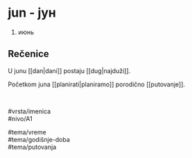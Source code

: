 # jun - јун

1. июнь

## Rečenice

U junu [[dan|dani]] postaju [[dug|najduži]].

Početkom juna [[planirati|planiramo]] porodično [[putovanje]].

<br>

#vrsta/imenica  
#nivo/A1  

#tema/vreme  
#tema/godišnje-doba  
#tema/putovanja
